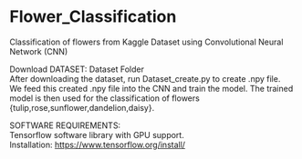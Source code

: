 # Flower_Classification
Classification of flowers from Kaggle Dataset using Convolutional Neural Network (CNN)

Download DATASET: Dataset Folder                                                        
After downloading the dataset, run Dataset_create.py to create .npy file.                                                      
We feed this created .npy file into the CNN and train the model. The trained model is then used for the classification of flowers {tulip,rose,sunflower,dandelion,daisy}.                                           

SOFTWARE REQUIREMENTS:                                                                                                       
Tensorflow software library with GPU support.                                                                       
Installation: https://www.tensorflow.org/install/                                                                               
